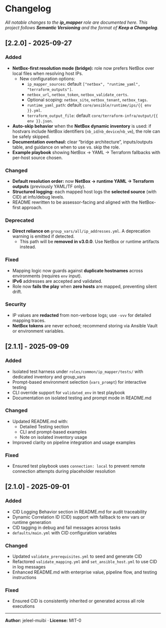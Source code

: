 # Changelog

_All notable changes to the **ip_mapper** role are documented here. This project follows **Semantic Versioning** and the format of **Keep a Changelog**._

## [2.2.0] - 2025-09-27
### Added
- **NetBox-first resolution mode (bridge):** role now prefers NetBox over local files when resolving host IPs.
  - New configuration options:
    - `ip_mapper_sources`: default `["netbox", "runtime_yaml", "terraform_outputs"]`.
    - `netbox_url`, `netbox_token`, `netbox_validate_certs`.
    - Optional scoping: `netbox_site`, `netbox_tenant`, `netbox_tags`.
    - `runtime_yaml_path`: default `core/ansible/runtime/ips/{{ env }}.yml`.
    - `terraform_output_file`: default `core/terraform-infra/output/{{ env }}.json`.
- **Auto-skip behavior** when the **NetBox dynamic inventory** is used: if hostvars include NetBox identifiers (`nb_id`/`nb_device`/`nb_vm`), the role can be safely skipped.
- **Documentation overhaul:** clear “bridge architecture”, inputs/outputs table, and guidance on when to use vs. skip the role.
- **Example playbook** showing NetBox → YAML → Terraform fallbacks with per-host source chosen.

### Changed
- **Default resolution order:** now **NetBox → runtime YAML → Terraform outputs** (previously YAML/TF only).
- **Structured logging:** each mapped host logs the **selected source** (with CID) at info/debug levels.
- README rewritten to be assessor-facing and aligned with the NetBox-first approach.

### Deprecated
- **Direct reliance on** `group_vars/all/ip_addresses.yml`. A deprecation warning is emitted if detected.
  - This path will be **removed in v3.0.0**. Use NetBox or runtime artifacts instead.

### Fixed
- Mapping logic now guards against **duplicate hostnames** across environments (requires `env` input).
- **IPv6** addresses are accepted and validated.
- Role now **fails the play** when **zero hosts** are mapped, preventing silent drift.

### Security
- IP values are **redacted** from non-verbose logs; use `-vvv` for detailed mapping traces.
- **NetBox tokens** are never echoed; recommend storing via Ansible Vault or environment variables.

## [2.1.1] - 2025-09-09
### Added
- Isolated test harness under `roles/common/ip_mapper/tests/` with dedicated inventory and group_vars
- Prompt-based environment selection (`vars_prompt`) for interactive testing
- CLI override support for `validated_env` in test playbook
- Documentation on isolated testing and prompt mode in README.md

### Changed
- Updated README.md with:
  - Detailed Testing section
  - CLI and prompt-based examples
  - Note on isolated inventory usage
- Improved clarity on pipeline integration and usage examples

### Fixed
- Ensured test playbook uses `connection: local` to prevent remote connection attempts during placeholder resolution

## [2.1.0] - 2025-09-01
### Added
- CID Logging Behavior section in README.md for audit traceability
- Dynamic Correlation ID (CID) support with fallback to env vars or runtime generation
- CID tagging in debug and fail messages across tasks
- `defaults/main.yml` with CID configuration variables

### Changed
- Updated `validate_prerequisites.yml` to seed and generate CID
- Refactored `validate_mapping.yml` and `set_ansible_host.yml` to use CID in log messages
- Enhanced README.md with enterprise value, pipeline flow, and testing instructions

### Fixed
- Ensured CID is consistently inherited or generated across all role executions

---

**Author:** jeleel-muibi · **License:** MIT-0
